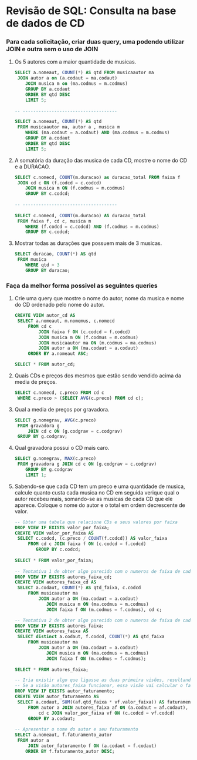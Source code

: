 # Revisão de SQL: Consulta na base de dados de CD

### Para cada solicitação, criar duas query, uma podendo utilizar JOIN e outra sem o uso de JOIN

1. Os 5 autores com a maior quantidade de musicas. 

   ```sql
   SELECT a.nomeaut, COUNT(*) AS qtd FROM musicaautor ma
   	JOIN autor a on (a.codaut = ma.codaut)
       JOIN musica m on (ma.codmus = m.codmus)
       GROUP BY a.codaut
       ORDER BY qtd DESC
       LIMIT 5;
       
   -- ------------------------------------
   
   SELECT a.nomeaut, COUNT(*) AS qtd
   	FROM musicaautor ma, autor a , musica m
       WHERE (ma.codaut = a.codaut) AND (ma.codmus = m.codmus)
       GROUP BY a.codaut
       ORDER BY qtd DESC
       LIMIT 5;
   ```

2. A somatória da duração das musica de cada CD, mostre o nome do CD e a DURACAO.

   ```sql
   SELECT c.nomecd, COUNT(m.duracao) as duracao_total FROM faixa f
   	JOIN cd c ON (f.codcd = c.codcd)
       JOIN musica m ON (f.codmus = m.codmus)
       GROUP BY c.codcd;  
       
   -- ------------------------------------
     
   SELECT c.nomecd, COUNT(m.duracao) AS duracao_total
   	FROM faixa f, cd c, musica m
       WHERE (f.codcd = c.codcd) AND (f.codmus = m.codmus)
       GROUP BY c.codcd;
   ```

3. Mostrar todas as durações que possuem mais de 3 musicas.

   ```sql
   SELECT duracao, COUNT(*) AS qtd
   	FROM musica
       WHERE qtd > 3
       GROUP BY duracao;
   ```

### Faça da melhor forma possivel as seguintes queries

1. Crie uma query que mostre o nome do autor, nome da musica e nome do CD ordenado pelo nome do autor.

   ```sql
   CREATE VIEW autor_cd AS
   	SELECT a.nomeaut, m.nomemus, c.nomecd
   		FROM cd c
   			JOIN faixa f ON (c.codcd = f.codcd)
   			JOIN musica m ON (f.codmus = m.codmus)
   			JOIN musicaautor ma ON (m.codmus = ma.codmus)
   			JOIN autor a ON (ma.codaut = a.codaut)
   		ORDER BY a.nomeaut ASC;
   
   SELECT * FROM autor_cd;
   ```

2. Quais CDs e preços dos mesmos que estão sendo vendido acima da media de preços.

   ```sql
   SELECT c.nomecd, c.preco FROM cd c
   	WHERE c.preco > (SELECT AVG(c.preco) FROM cd c);
   ```

3. Qual a media de preços por gravadora.

   ```sql
   SELECT g.nomegrav, AVG(c.preco)
   	FROM gravadora g 
   		JOIN cd c ON (g.codgrav = c.codgrav)
   	GROUP BY g.codgrav;
   ```

4. Qual gravadora possui o CD mais caro.

   ```SQL
   SELECT g.nomegrav, MAX(c.preco)
   	FROM gravadora g JOIN cd c ON (g.codgrav = c.codgrav)
       GROUP BY g.codgrav
       LIMIT 1;
   ```

5. Sabendo-se que cada CD tem um preco e uma quantidade de musica, calcule quanto custa cada musica no CD em seguida verique qual o autor recebeu mais, somando-se as musicas de cada CD que ele aparece. Coloque o nome do autor e o total em ordem decrescente de valor.

   ```SQL
   -- Obter uma tabela que relacione CDs e seus valores por faixa
   DROP VIEW IF EXISTS valor_por_faixa;
   CREATE VIEW valor_por_faixa AS
   	SELECT c.codcd, (c.preco / COUNT(f.codcd)) AS valor_faixa
   		FROM cd c JOIN faixa f ON (c.codcd = f.codcd)
           GROUP BY c.codcd;
           
   SELECT * FROM valor_por_faixa;
           
   -- Tentativa 1 de obter algo parecido com o numeros de faixa de cada autor em cada CD
   DROP VIEW IF EXISTS autores_faixa_cd;
   CREATE VIEW autores_faixa_cd AS
   	SELECT a.codaut, COUNT(*) AS qtd_faixa, c.codcd
   		FROM musicaautor ma
   			JOIN autor a ON (ma.codaut = a.codaut)
               JOIN musica m ON (ma.codmus = m.codmus)
               JOIN faixa f ON (m.codmus = f.codmus), cd c;
   
   -- Tentativa 2 de obter algo parecido com o numeros de faixa de cada autor em cada CD
   DROP VIEW IF EXISTS autores_faixa;
   CREATE VIEW autores_faixa AS
   	SELECT distinct a.codaut, f.codcd, COUNT(*) AS qtd_faixa
   		FROM musicaautor ma
   			JOIN autor a ON (ma.codaut = a.codaut)
               JOIN musica m ON (ma.codmus = m.codmus)
               JOIN faixa f ON (m.codmus = f.codmus);
               
   SELECT * FROM autores_faixa;
   
   -- Iria existir algo que ligasse as duas primeira visões, resultando em uma tabela que teria como atributos o autor, o cd, e o faturamento naquele cd
   -- Se a visão autores_faixa funcionar, essa visão vai calcular o faturamento de cada autor
   DROP VIEW IF EXISTS autor_faturamento;
   CREATE VIEW autor_faturamento AS
   	SELECT a.codaut, SUM((af.qtd_faixa * vf.valor_faixa)) AS faturamento_autor
   		FROM autor a JOIN autores_faixa af ON (a.codaut = af.codaut),
   			cd c JOIN valor_por_faixa vf ON (c.codcd = vf.codcd)
   		GROUP BY a.codaut;
       
   -- Apresentar o nome do autor e seu faturamento   
   SELECT a.nomeaut, f.faturamento_autor
   	FROM autor a
   		JOIN autor_faturamento f ON (a.codaut = f.codaut)
       ORDER BY f.faturamento_autor DESC;
   
   ```
   
   
